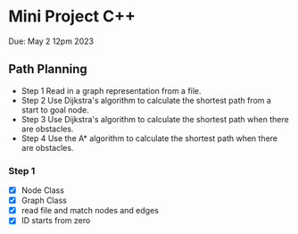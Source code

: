 # Mini Project C++
Due: May 2 12pm 2023

## Path Planning

- Step 1 Read in a graph representation from a file.
- Step 2 Use Dijkstra's algorithm to calculate the shortest path from a start to goal node.
- Step 3 Use Dijkstra's algorithm to calculate the shortest path when there are obstacles.
- Step 4 Use the A* algorithm to calculate the shortest path when there are obstacles.

### Step 1

- [x] Node Class
- [x] Graph Class
- [x] read file and match nodes and edges
- [x] ID starts from zero
